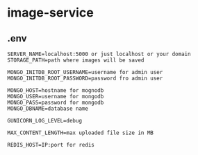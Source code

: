 # image-service

## .env
    SERVER_NAME=localhost:5000 or just localhost or your domain
    STORAGE_PATH=path where images will be saved
    
    MONGO_INITDB_ROOT_USERNAME=username for admin user
    MONGO_INITDB_ROOT_PASSWORD=password fro admin user
    
    MONGO_HOST=hostname for mognodb
    MONGO_USER=username for mongodb
    MONGO_PASS=password for mongodb
    MONGO_DBNAME=database name
    
    GUNICORN_LOG_LEVEL=debug
    
    MAX_CONTENT_LENGTH=max uploaded file size in MB

    REDIS_HOST=IP:port for redis